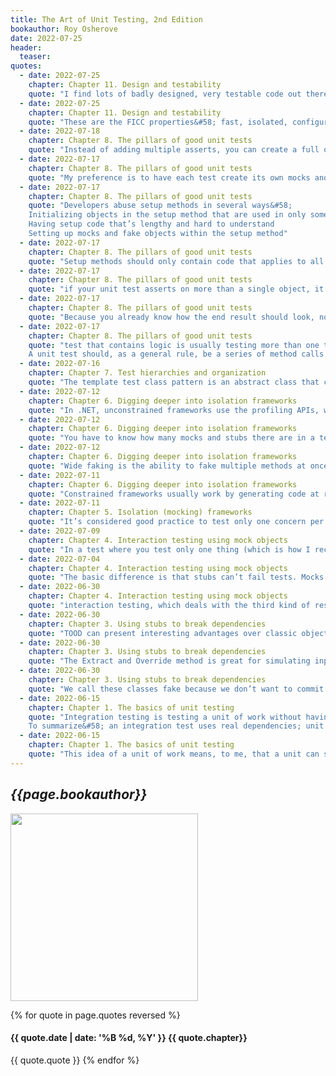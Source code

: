 ```yaml
---
title: The Art of Unit Testing, 2nd Edition
bookauthor: Roy Osherove
date: 2022-07-25
header:
  teaser: 
quotes:
  - date: 2022-07-25
    chapter: Chapter 11. Design and testability
    quote: "I find lots of badly designed, very testable code out there. Proof positive that TDD, without proper design knowledge, is not necessarily a good influence on design"
  - date: 2022-07-25
    chapter: Chapter 11. Design and testability
    quote: "These are the FICC properties&#58; fast, isolated, configuration-free, and consistent. If it’s hard to write such a test, or if it takes a long time to write it, the system isn’t testable."
  - date: 2022-07-18
    chapter: Chapter 8. The pillars of good unit tests
    quote: "Instead of adding multiple asserts, you can create a full object to compare against, set all the properties that should be on that object, and compare the result and the expected object in one assert. The advantage of this approach is that it’s much easier to understand what you’re testing and to recognize that this is one logical block that should be passing, not many separate tests"
  - date: 2022-07-17
    chapter: Chapter 8. The pillars of good unit tests
    quote: "My preference is to have each test create its own mocks and stubs by calling helper methods within the test, so that the reader of the test knows exactly what’s going on, without needing to jump from test to setup to understand the full picture."
  - date: 2022-07-17
    chapter: Chapter 8. The pillars of good unit tests
    quote: "Developers abuse setup methods in several ways&#58;
    Initializing objects in the setup method that are used in only some tests in the class
    Having setup code that’s lengthy and hard to understand
    Setting up mocks and fake objects within the setup method"
  - date: 2022-07-17
    chapter: Chapter 8. The pillars of good unit tests
    quote: "Setup methods should only contain code that applies to all the tests in the current test class, or the method will be harder to read and understand"
  - date: 2022-07-17
    chapter: Chapter 8. The pillars of good unit tests
    quote: "if your unit test asserts on more than a single object, it may be testing more than one concern. Or if it tests both that the same object returns the right value and that the system state changes so that the object now behaves differently, it’s likely testing more than one concern."
  - date: 2022-07-17
    chapter: Chapter 8. The pillars of good unit tests
    quote: "Because you already know how the end result should look, nothing stops you from using it in a hardcoded way. Now you don’t care how the end result was accomplished, but you find out if it didn’t pass. And you have no logic in your test that might have a bug."
  - date: 2022-07-17
    chapter: Chapter 8. The pillars of good unit tests
    quote: "test that contains logic is usually testing more than one thing at a time, which isn’t recommended, because the test is less readable and more fragile. But test logic also adds complexity that may contain a hidden bug.
    A unit test should, as a general rule, be a series of method calls with assert calls, but no control flows, not even try-catch, and with assert calls. "
  - date: 2022-07-16
    chapter: Chapter 7. Test hierarchies and organization
    quote: "The template test class pattern is an abstract class that contains abstract test methods that derived classes must implement. The driving force behind this pattern is the need to be able to dictate to deriving classes which tests they should always implement."
  - date: 2022-07-12
    chapter: Chapter 6. Digging deeper into isolation frameworks
    quote: "In .NET, unconstrained frameworks use the profiling APIs, whereas most constrained frameworks generate and compile code at runtime, just as you do manually with handwritten mocks and stubs."
  - date: 2022-07-12
    chapter: Chapter 6. Digging deeper into isolation frameworks
    quote: "You have to know how many mocks and stubs there are in a test, because more than a single mock in a test is usually a problem. When it doesn’t distinguish between the two, the framework could tell you that something is a mock when in fact it’s used as a stub. It takes you longer to understand whether this is a real problem or not, so the test readability is hurt."
  - date: 2022-07-12
    chapter: Chapter 6. Digging deeper into isolation frameworks
    quote: "Wide faking is the ability to fake multiple methods at once"
  - date: 2022-07-11
    chapter: Chapter 6. Digging deeper into isolation frameworks
    quote: "Constrained frameworks usually work by generating code at runtime that inherits and overrides interfaces or base classes, just as you did in the previous chapter, only you did it before running the code. That means that these isolation frameworks also have the same requirements for compiling&#58; the code you want to fake has to be public and inheritable (nonsealed), has to have a public constructor, or should be an interface. For base classes, methods you’d like to override need to be virtual"
  - date: 2022-07-11
    chapter: Chapter 5. Isolation (mocking) frameworks
    quote: "It’s considered good practice to test only one concern per test. Testing more than one concern can lead to confusion and problems maintaining the test. Having two mocks in a test is the same as testing several end results of the same unit of work. If you can’t name your test because it does too many things, it’s time to separate it into more than one test."
  - date: 2022-07-09
    chapter: Chapter 4. Interaction testing using mock objects
    quote: "In a test where you test only one thing (which is how I recommend you write tests), there should be no more than one mock object. All other fake objects will act as stubs. Having more than one mock per test usually means you’re testing more than one thing, and this can lead to complicated or brittle tests"
  - date: 2022-07-04
    chapter: Chapter 4. Interaction testing using mock objects
    quote: "The basic difference is that stubs can’t fail tests. Mocks can"
  - date: 2022-06-30
    chapter: Chapter 4. Interaction testing using mock objects
    quote: "interaction testing, which deals with the third kind of result&#58; calling a third party. Value-based testing checks the value returned from a function. State-based testing is about checking for noticeable behavior changes in the system under test, after changing its state."
  - date: 2022-06-30
    chapter: Chapter 3. Using stubs to break dependencies
    quote: "TOOD can present interesting advantages over classic object-oriented design, such as allowing maintainability while still permitting tests to be written against the code base."
  - date: 2022-06-30
    chapter: Chapter 3. Using stubs to break dependencies
    quote: "The Extract and Override method is great for simulating inputs into the code under test, but if you’re also testing interactions between objects (the topic of the next chapter), be sure to have it return an interface rather than an arbitrary return value. It will make your testing life easier."
  - date: 2022-06-30
    chapter: Chapter 3. Using stubs to break dependencies
    quote: "We call these classes fake because we don’t want to commit to them only being used as stubs or as mocks."
  - date: 2022-06-15
    chapter: Chapter 1. The basics of unit testing
    quote: "Integration testing is testing a unit of work without having full control over all of it and using one or more of its real dependencies, such as time, network, database, threads, random number generators, and so on.
    To summarize&#58; an integration test uses real dependencies; unit tests isolate the unit of work from its dependencies so that they’re easily consistent in their results and can easily control and simulate any aspect of the unit’s behavior."
  - date: 2022-06-15
    chapter: Chapter 1. The basics of unit testing
    quote: "This idea of a unit of work means, to me, that a unit can span as little as a single method and up to multiple classes and functions to achieve its purpose."
---
```


## _{{page.bookauthor}}_

<img width="300" src="{{ page.header.teaser }}"/>

{% for quote in page.quotes reversed %}

#### {{ quote.date | date: '%B %d, %Y' }} {{ quote.chapter}}

{{ quote.quote }}
{% endfor %}
